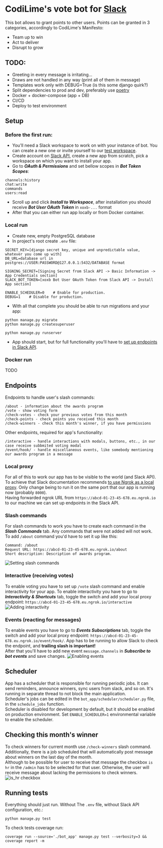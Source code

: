 # CodiLime's vote bot for [Slack](https://slack.com)

This bot allows to grant points to other users. Points can be granted in 3 categories,
accordingly to CodiLime's Manifesto:
- Team up to win
- Act to deliver
- Disrupt to grow

## TODO:
- Greeting in every message is irritating...
- Draws are not handled in any way (print all of them in message)
- Templates work only with DEBUG=True (is this some django quirk?)
- Split dependencies to prod and dev, preferably use [poetry](https://github.com/python-poetry/poetry)
- Docker + docker-compose (app + DB)
- CI/CD
- Deploy to test environment

## Setup
### Before the first run:
- You'll need a Slack workspace to work on with your instance of bot. You can create a new one or invite yourself to our [test workspace](https://join.slack.com/t/programwyrniebot/shared_invite/zt-1ac7mt2iu-1VCqoLW6sHnave~Jur8AeQ).
- Create account on [Slack API](https://api.slack.com/), create a new app from scratch, pick a workspace on which you want to install your app.
- Go to ***OAuth & Permissions*** and set bellow scopes in ***Bot Token Scopes***:
```
channels:history
chat:write
commands
users:read
```
- Scroll up and click ***Install to Workspace***, after installation you should receive ***Bot User OAuth Token*** in `xoxb-...` format
- After that you can either run app locally or from Docker container.

### Local run
- Create new, empty PostgreSQL database
- In project's root create `.env` file:
```
SECRET_KEY=[django secret key, unique and unpredictable value, whatever you come up with]
DB_URL=database url in postgres://USER:PASSWORD@127.0.0.1:5432/DATABASE format

SIGNING_SECRET=[Signing Secret from Slack API -> Basic Information -> App Credentials section]
SLACK_BOT_TOKEN=[xoxb Bot User OAuth Token from Slack API -> Install App section]

ENABLE_SCHEDULER=0    # Enable for production.
DEBUG=1    # Disable for production.
```
- With all that complete you should be able to run migrations and your app:
```shell
python manage.py migrate
python manage.py createsuperuser

python manage.py runserver
```
- App should start, but for full functionality you'll have to [set up endpoints in Slack API](#endpoints).

### Docker run
TODO

## Endpoints
Endpoints to handle user's slash commands:
``` 
/about - information about the awards program
/vote - show voting form
/check-votes - check your previous votes from this month 
/check-points - check points you received this month
/check-winners - check this month's winner, if you have permissions
```
Other endpoints, required for app's functionality:
```
/interactive - handle interactions with modals, buttons, etc., in our case receive subbmited voting modal
/event/hook/ - handle miscellaneous events, like somebody mentioning our awards program in a message
```
### Local proxy
For all of this to work our app has to be visible to the world (and Slack API). To achieve that Slack documentation recommends 
[to use Ngrok as a local proxy](https://api.slack.com/start/building/bolt-python#ngrok).
Only change being to run it on the same port that our app is running now (probably `8000`).   
Having forwarded ngrok URL from `https://abcd-01-23-45-678.eu.ngrok.io` to our machine we can set up endpoints in the Slack API.

### Slash commands
For slash commands to work you have to create each command in the ***Slash Commands*** tab. 
Any commands that were not added will not work. To add `/about` command you'd have to set it up like this:
```
Command: /about
Request URL: https://abcd-01-23-45-678.eu.ngrok.io/about
Short description: Description of awards program.
```
![Setting slash commands](readme/slash_commands.png)

### Interactive (receiving votes)
To enable voting you have to set up `/vote` slash command and enable interactivity for your app.
To enable interactivity you have to go to ***Interactivity & Shortcuts*** tab, toggle the switch
and add your local proxy endpoint: `https://abcd-01-23-45-678.eu.ngrok.io/interactive`
![Adding interactivity](readme/interactive.png)

### Events (reacting for messages)
To enable events you have to go to ***Events Subscriptions*** tab, toggle the switch
and add your local proxy endpoint: `https://abcd-01-23-45-678.eu.ngrok.io/event/hook/`. 
App has to be running to allow Slack to check the endpoint, and **trailing slash is important!**  
After that you'll have to add new event `message.channels` in ***Subscribe to bot events*** and save changes.
![Enabling events](readme/events.png)

## Scheduler
App has a scheduler that is responsible for running periodic jobs. It can send reminders, announce winners, sync users
from slack, and so on. It's running in separate thread to not block the main application.    
Scheduler's jobs can be edited in the `bot_app/scheduler/scheduler.py` file, in the `schedule_jobs` function.   
Scheduler is disabled for development by default, but it should be enabled on production environment. 
Set `ENABLE_SCHEDULER=1` environmental variable to enable the scheduler.

## Checking this month's winner
To check winners for current month use `/check-winners` slash command. Additionally, there is a job scheduled
that will automatically post message about winners on the last day of the month.  
Although to be possible for user to receive that message the checkbox `is hr` in the `/admin` has to be selected 
for that user. Otherwise, the user will receive message about lacking the permissions to check winners.   
![is_hr checkbox](readme/is_hr.png)

## Running tests
Everything should just run. Without The `.env` file, without Slack API configuration, etc.:
```
python manage.py test
```
To check tests coverage run:
```
coverage run --source='./bot_app' manage.py test --verbosity=3 && coverage report -m
```
